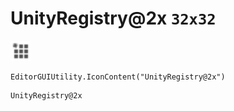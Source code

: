 # UnityRegistry@2x `32x32`
<img src="/img/UnityRegistry.png" width=32 height=32>

``` CSharp
EditorGUIUtility.IconContent("UnityRegistry@2x")
```
```
UnityRegistry@2x
```
